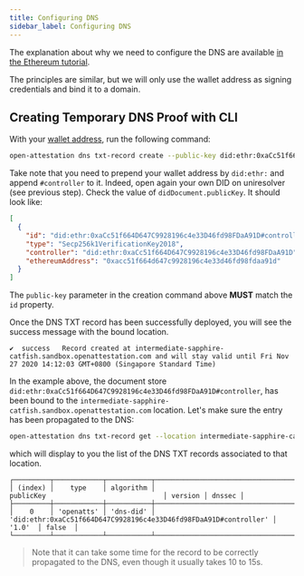 ```yaml
---
title: Configuring DNS
sidebar_label: Configuring DNS
---
```


The explanation about why we need to configure the DNS are available [in the Ethereum tutorial](//docs/integrator-section/verifiable-document/ethereum/dns-proof).

The principles are similar, but we will only use the wallet address as signing credentials and bind it to a domain.

## Creating Temporary DNS Proof with CLI

With your [wallet address](/docs/integrator-section/verifiable-document/did/create), run the following command:

```bash
open-attestation dns txt-record create --public-key did:ethr:0xaCc51f664D647C9928196c4e33D46fd98FDaA91D#controller
```

Take note that you need to prepend your wallet address by `did:ethr:` and append `#controller` to it. Indeed, open again your own DID on uniresolver (see previous step). Check the value of `didDocument.publicKey`. It should look like:

```json
[
  {
    "id": "did:ethr:0xaCc51f664D647C9928196c4e33D46fd98FDaA91D#controller",
    "type": "Secp256k1VerificationKey2018",
    "controller": "did:ethr:0xaCc51f664D647C9928196c4e33D46fd98FDaA91D",
    "ethereumAddress": "0xacc51f664d647c9928196c4e33d46fd98fdaa91d"
  }
]
```

The `public-key` parameter in the creation command above **MUST** match the `id` property.

Once the DNS TXT record has been successfully deployed, you will see the success message with the bound location.

```text
✔  success   Record created at intermediate-sapphire-catfish.sandbox.openattestation.com and will stay valid until Fri Nov 27 2020 14:12:03 GMT+0800 (Singapore Standard Time)
```

In the example above, the document store `did:ethr:0xaCc51f664D647C9928196c4e33D46fd98FDaA91D#controller`, has been bound to the `intermediate-sapphire-catfish.sandbox.openattestation.com` location. Let's make sure the entry has been propagated to the DNS:

```bash
open-attestation dns txt-record get --location intermediate-sapphire-catfish.sandbox.openattestation.com
```

which will display to you the list of the DNS TXT records associated to that location.

```text
┌─────────┬────────────┬───────────┬──────────────────────────────────────────────────────────────────┬─────────┬────────┐
│ (index) │    type    │ algorithm │                            publicKey                             │ version │ dnssec │
├─────────┼────────────┼───────────┼──────────────────────────────────────────────────────────────────┼─────────┼────────┤
│    0    │ 'openatts' │ 'dns-did' │ 'did:ethr:0xaCc51f664D647C9928196c4e33D46fd98FDaA91D#controller' │  '1.0'  │ false  │
└─────────┴────────────┴───────────┴──────────────────────────────────────────────────────────────────┴─────────┴────────┘

```

> Note that it can take some time for the record to be correctly propagated to the DNS, even though it usually takes 10 to 15s.
